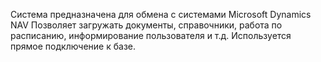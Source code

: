 Система предназначена для обмена с системами Microsoft Dynamics NAV
Позволяет загружать документы, справочники, работа по расписанию, информирование пользователя и т.д. Используется прямое подключение к базе.
